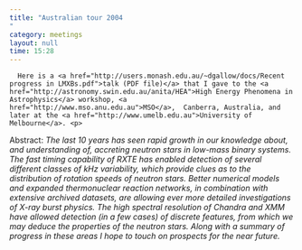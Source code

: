 ```yaml
---
title: "Australian tour 2004"
category: meetings
layout: null
time: 15:28
---
```

<!-- converted from blosxom format post using convert.pl dkg 22.1.2022 -->
<!-- created by convert.pl on Tue Jan 31 00:52:43 EST 2012 -->
<!-- converted from ../2004/10/australian-tour-2004.html -->
<!-- Post timestamp Tuesday, October 05, 2004 11:28 PM -->
<!-- touch -t 200410052328 -->
<!-- Labels: 2004 -->
      Here is a <a href="http://users.monash.edu.au/~dgallow/docs/Recent progress in LMXBs.pdf">talk (PDF file)</a> that I gave to the <a href="http://astronomy.swin.edu.au/anita/HEA">High Energy Phenomena in Astrophysics</a> workshop, <a href="http://www.mso.anu.edu.au">MSO</a>,  Canberra, Australia, and later at the <a href="http://www.umelb.edu.au">University of Melbourne</a>. <p>
Abstract: <em>The last 10 years has seen rapid growth in our knowledge about, and understanding of, accreting neutron stars in low-mass binary systems. The fast timing capability of RXTE has enabled detection of several different classes of kHz variability, which provide clues as to the distribution of rotation speeds of neutron stars. Better numerical models and expanded thermonuclear reaction networks, in combination with extensive archived datasets, are allowing ever more detailed investigations of X-ray burst physics. The high spectral resolution of Chandra and XMM have allowed detection (in a few cases) of discrete features, from which we may deduce the properties of the neutron stars. Along with a summary of progress in these areas I hope to touch on prospects for the near future.</em>
